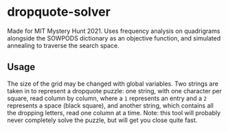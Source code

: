 # dropquote-solver

Made for MIT Mystery Hunt 2021. Uses frequency analysis on quadrigrams alongside the SOWPODS dictionary as an objective function, and simulated annealing to traverse the search space.

## Usage
The size of the grid may be changed with global variables. Two strings are taken in to represent a dropquote puzzle: one string, with one character per square, read column by column, where a ```1``` represents an entry and a ```2``` represents a space (black square), and another string, which contains all the dropping letters, read one column at a time. Note: this tool will probably never completely solve the puzzle, but will get you close quite fast.
